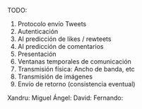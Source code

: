 TODO:

1. Protocolo envío Tweets
2. Autenticación
3. AI predicción de likes / rewteets
4. AI predicción de comentarios
5. Presentación
6. Ventanas temporales de comunicación
7. Transmisión física: Ancho de banda, etc
8. Transmisión de imágenes
9. Envío de retorno (consistencia eventual)

Xandru: 
Miguel Ángel: 
David: 
Fernando: 
